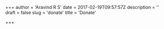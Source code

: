 +++
author = 'Aravind R S'
date = 2017-02-19T09:57:57Z
description = ''
draft = false
slug = 'donate'
title = 'Donate'

+++


